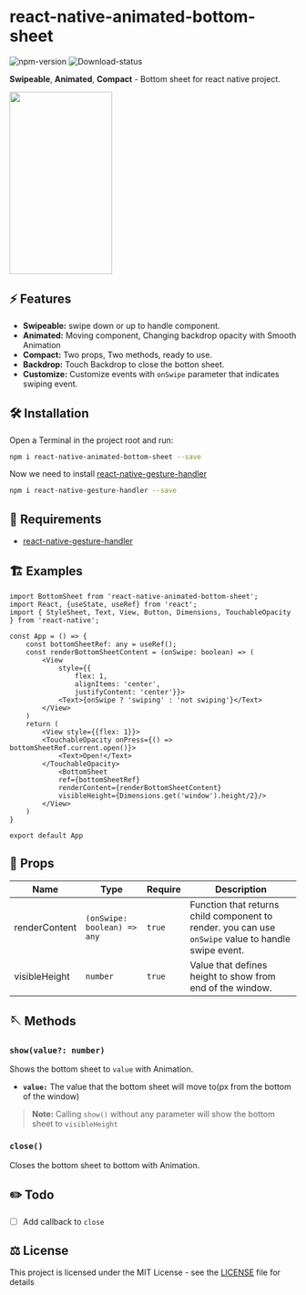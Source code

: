 # react-native-animated-bottom-sheet
![npm-version](https://img.shields.io/npm/v/react-native-animated-bottom-sheet)
![Download-status](https://img.shields.io/npm/dm/react-native-animated-bottom-sheet)

**Swipeable**, **Animated**, **Compact** - Bottom sheet for react native project.

<img src="https://github.com/postmelee/react-native-animated-bottom-sheet/blob/main/gif/gif1.gif?raw=true" width="180" height="320" />

## ⚡️ Features
- **Swipeable:** swipe down or up to handle component.
- **Animated:** Moving component, Changing backdrop opacity with Smooth Animation
- **Compact:** Two props, Two methods, ready to use.
- **Backdrop:** Touch Backdrop to close the botton sheet.
- **Customize:** Customize events with `onSwipe` parameter that indicates swiping event.
## 🛠 Installation
Open a Terminal in the project root and run:
```sh
npm i react-native-animated-bottom-sheet --save
```
Now we need to install [react-native-gesture-handler](https://github.com/software-mansion/react-native-gesture-handler)
```sh
npm i react-native-gesture-handler --save
```

## 📝  Requirements
- [react-native-gesture-handler](https://github.com/software-mansion/react-native-gesture-handler)

## 🏗  Examples
```tsx
import BottomSheet from 'react-native-animated-bottom-sheet';
import React, {useState, useRef} from 'react';
import { StyleSheet, Text, View, Button, Dimensions, TouchableOpacity } from 'react-native';

const App = () => {
    const bottomSheetRef: any = useRef();
    const renderBottomSheetContent = (onSwipe: boolean) => (
        <View 
            style={{
                flex: 1, 
                alignItems: 'center', 
                justifyContent: 'center'}}>
            <Text>{onSwipe ? 'swiping' : 'not swiping'}</Text>
        </View>
    )
    return (
        <View style={{flex: 1}}>
        <TouchableOpacity onPress={() => bottomSheetRef.current.open()}>
            <Text>Open!</Text>
        </TouchableOpacity>
            <BottomSheet 
            ref={bottomSheetRef}
            renderContent={renderBottomSheetContent}
            visibleHeight={Dimensions.get('window').height/2}/>
        </View>
    )
}

export default App
```

## 🧬 Props
|Name|Type|Require|Description|
|---|---|---|---|
|renderContent|`(onSwipe: boolean) => any`|`true`|Function that returns child component to render. you can use `onSwipe` value to handle swipe event.|
|visibleHeight|`number`|`true`|Value that defines height to show from end of the window.|

## 🪡 Methods
### `show(value?: number)`
 Shows the bottom sheet to `value` with Animation. 
 - **`value:`** The value that the bottom sheet will move to(px from the bottom of the window)
> **Note:** Calling `show()` without any parameter will show the bottom sheet to `visibleHeight`

### `close()`
Closes the bottom sheet to bottom with Animation.

## ✏️  Todo
- [ ] Add callback to `close`

## ⚖️ License
This project is licensed under the MIT License - see the [LICENSE](https://github.com/postmelee/react-native-animated-bottom-sheet/blob/main/LICENSE) file for details


